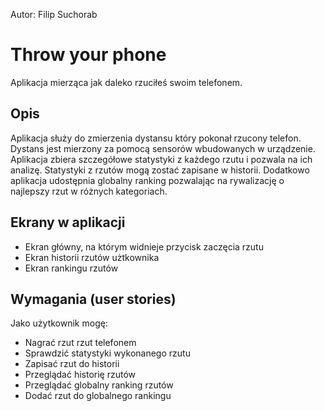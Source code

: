 Autor: Filip Suchorab
# Throw your phone
Aplikacja mierząca jak daleko rzuciłeś swoim telefonem.

## Opis
Aplikacja służy do zmierzenia dystansu  który pokonał rzucony telefon. Dystans jest mierzony za pomocą sensorów wbudowanych w urządzenie. 
Aplikacja zbiera szczegółowe statystyki z każdego rzutu i pozwala na ich analizę. 
Statystyki z rzutów mogą zostać zapisane w historii. 
Dodatkowo aplikacja udostępnia globalny ranking pozwalając na rywalizację o najlepszy rzut w różnych kategoriach.

## Ekrany w aplikacji
- Ekran główny, na którym widnieje przycisk zaczęcia rzutu
- Ekran historii rzutów użtkownika
- Ekran rankingu rzutów
## Wymagania (user stories)
Jako użytkownik mogę:
- Nagrać rzut rzut telefonem
- Sprawdzić statystyki wykonanego rzutu
- Zapisać rzut do historii
- Przeglądać historię rzutów
- Przeglądać globalny ranking rzutów
- Dodać rzut do globalnego rankingu
